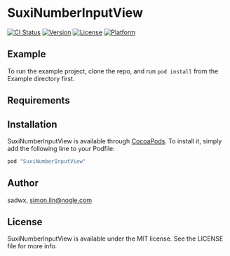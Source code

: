 # SuxiNumberInputView

[![CI Status](http://img.shields.io/travis/sadwx/SuxiNumberInputView.svg?style=flat)](https://travis-ci.org/sadwx/SuxiNumberInputView)
[![Version](https://img.shields.io/cocoapods/v/SuxiNumberInputView.svg?style=flat)](http://cocoapods.org/pods/SuxiNumberInputView)
[![License](https://img.shields.io/cocoapods/l/SuxiNumberInputView.svg?style=flat)](http://cocoapods.org/pods/SuxiNumberInputView)
[![Platform](https://img.shields.io/cocoapods/p/SuxiNumberInputView.svg?style=flat)](http://cocoapods.org/pods/SuxiNumberInputView)

## Example

To run the example project, clone the repo, and run `pod install` from the Example directory first.

## Requirements

## Installation

SuxiNumberInputView is available through [CocoaPods](http://cocoapods.org). To install
it, simply add the following line to your Podfile:

```ruby
pod "SuxiNumberInputView"
```

## Author

sadwx, simon.lin@nogle.com

## License

SuxiNumberInputView is available under the MIT license. See the LICENSE file for more info.
